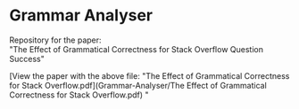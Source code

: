 
# Grammar Analyser

Repository for the paper:    
"The Effect of Grammatical Correctness for Stack Overflow Question Success"  

[View the paper with the above file:  "The Effect of Grammatical Correctness for Stack Overflow.pdf](Grammar-Analyser/The Effect of Grammatical Correctness for Stack Overflow.pdf)
" 

